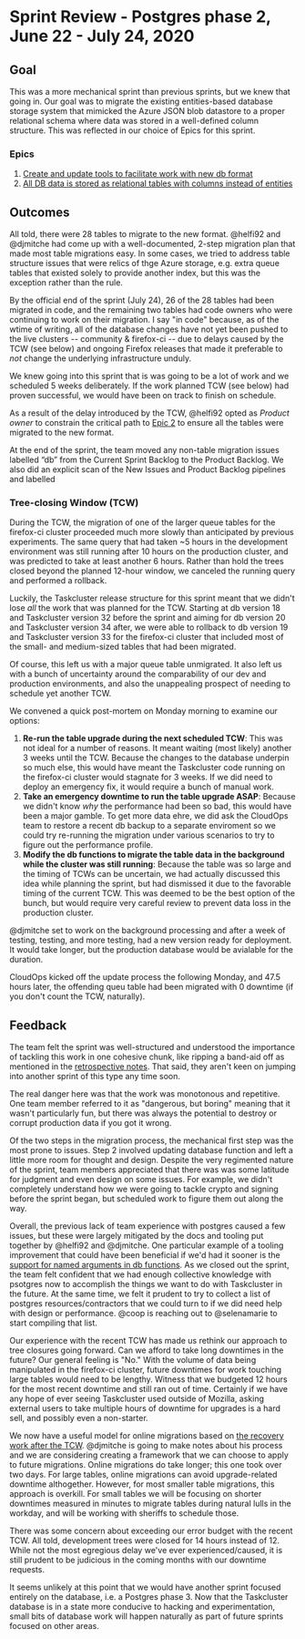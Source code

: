 # Sprint Review - Postgres phase 2, June 22 - July 24, 2020

## Goal
This was a more mechanical sprint than previous sprints, but we knew that going in. Our goal was to migrate the existing entities-based database storage system that mimicked the Azure JSON blob datastore to a proper relational schema where data was stored in a well-defined column structure. This was reflected in our choice of Epics for this sprint.

### Epics
1. [Create and update tools to facilitate work with new db format](https://app.zenhub.com/workspaces/taskcluster-5ed15d37c2d9744af28567dc/issues/taskcluster/scrum/3)
2. [All DB data is stored as relational tables with columns instead of entities](https://app.zenhub.com/workspaces/taskcluster-5ed15d37c2d9744af28567dc/issues/taskcluster/scrum/3)

## Outcomes
All told, there were 28 tables to migrate to the new format. @helfi92 and @djmitche had come up with a well-documented, 2-step migration plan that made most table migrations easy. In some cases, we tried to address table structure issues that were relics of thge Azure storage, e.g. extra queue tables that existed solely to provide another index, but this was the exception rather than the rule.

By the official end of the sprint (July 24), 26 of the 28 tables had been migrated in code, and the remaining two tables had code owners who were continuing to work on their migration. I say "in code" because, as of the wtime of writing, all of the database changes have not yet been pushed to the live clusters -- community & firefox-ci -- due to delays caused by the TCW (see below) and ongoing Firefox releases that made it preferable to *not* change the underlying infrastructure unduly.

We knew going into this sprint that is was going to be a lot of work and we scheduled 5 weeks deliberately. If the work planned TCW (see below) had proven successful, we would have been on track to finish on schedule.

As a result of the delay introduced by the TCW, @helfi92 opted as _Product owner_ to constrain the critical path to [Epic 2](https://app.zenhub.com/workspaces/taskcluster-5ed15d37c2d9744af28567dc/issues/taskcluster/scrum/3) to ensure all the tables were migrated to the new format.

At the end of the sprint, the team moved any non-table migration issues labelled “db” from the Current Sprint Backlog to the Product Backlog. We also did an explicit scan of the New Issues and Product Backlog pipelines and labelled

### Tree-closing Window (TCW)
During the TCW, the migration of one of the larger queue tables for the firefox-ci cluster proceeded much more slowly than anticipated by previous experiments. The same query that had taken ~5 hours in the development environment was still running after 10 hours on the production cluster, and was predicted to take at least another 6 hours. Rather than hold the trees closed beyond the planned 12-hour window, we canceled the running query and performed a rollback.

Luckily, the Taskcluster release structure for this sprint meant that we didn't lose *all* the work that was planned for the TCW. Starting at db version 18 and Taskcluster version 32 before the sprint and aiming for db version 20 and Taskcluster version 34 after, we were able to rollback to db version 19 and Taskcluster version 33 for the firefox-ci cluster that included most of the small- and medium-sized tables that had been migrated.

Of course, this left us with a major queue table unmigrated. It also left us with a bunch of uncertainty around the comparability of our dev and production environments, and also the unappealing prospect of needing to schedule yet another TCW.

We convened a quick post-mortem on Monday morning to examine our options:
1. **Re-run the table upgrade during the next scheduled TCW**: This was not ideal for a number of reasons. It meant waiting (most likely) another 3 weeks until the TCW. Because the changes to the database underpin so much else, this would have meant the Taskcluster code running on the firefox-ci cluster would stagnate for 3 weeks. If we did need to deploy an emergency fix, it would require a bunch of manual work.
2. **Take an emergency downtime to run the table upgrade ASAP**: Because we didn't know *why* the performance had been so bad, this would have been a major gamble. To get more data ehre, we did ask the CloudOps team to restore a recent db backup to a separate enviroment so we could try re-running the migration under various scenarios to try to figure out the performance profile.
3. **Modify the db functions to migrate the table data in the background while the cluster was still running**: Because the table was so large and the timing of TCWs can be uncertain, we had actually discussed this idea while planning the sprint, but had dismissed it due to the favorable timing of the current TCW. This was deemed to be the best option of the bunch, but would require very careful review to prevent data loss in the production cluster.

@djmitche set to work on the background processing and after a week of testing, testing, and more testing, had a new version ready for deployment. It would take longer, but the production database would be avialable for the duration.

CloudOps kicked off the update process the following Monday, and 47.5 hours later, the offending queu table had been migrated with 0 downtime (if you don't count the TCW, naturally).

## Feedback
The team felt the sprint was well-structured and understood the importance of tackling this work in one cohesive chunk, like ripping a band-aid off as mentioned in the [retrospective notes](./sprint-retrospective.md). That said, they aren't keen on jumping into another sprint of this type any time soon.

The real danger here was that the work was monotonous and repetitive. One team member referred to it as "dangerous, but boring" meaning that it wasn't particularly fun, but there was always the potential to destroy or corrupt production data if you got it wrong.

Of the two steps in the migration process, the mechanical first step was the most prone to issues. Step 2 involved updating database function and left a little more room for thought and design. Despite the very regimented nature of the sprint, team members appreciated that there was was some latitude for judgment and even design on some issues. For example, we didn't completely understand how we were going to tackle crypto and signing before the sprint began, but scheduled work to figure them out along the way.  

Overall, the previous lack of team experience with postgres caused a few issues, but these were largely mitigated by the docs and tooling put together by @helfi92 and @djmitche. One particular example of a tooling improvement that could have been beneficial if we'd had it sooner is the [support for named arguments in db functions](https://github.com/taskcluster/taskcluster/issues/2928). As we closed out the sprint, the team felt confident that we had enough collective knowledge with psotgres now to accomplish the things we want to do with Taskcluster in the future. At the same time, we felt it prudent to try to collect a list of postgres resources/contractors that we could turn to if we did need help with design or performance. @coop is reaching out to @selenamarie to start compiling that list.

Our experience with the recent TCW has made us rethink our approach to tree closures going forward. Can we afford to take long downtimes in the future? Our general feeling is "No." With the volume of data being manipulated in the firefox-ci cluster, future downtimes for work touching large tables would need to be lengthy. Witness that we budgeted 12 hours for the most recent downtime and still ran out of time. Certainly if we have any hope of ever seeing Taskcluster used outside of Mozilla, asking external users to take multiple hours of downtime for upgrades is a hard sell, and possibly even a non-starter.

We now have a useful model for online migrations based on [the recovery work after the TCW](https://github.com/taskcluster/taskcluster/issues/3235). @djmitche is going to make notes about his process and we are considering creating a framework that we can choose to apply to future migrations. Online migrations do take longer; this one took over two days. For large tables, online migrations can avoid upgrade-related downtime althogether. However, for most smaller table migrations, this approach is overkill. For small tables we will be focusing on shorter downtimes measured in minutes to migrate tables during natural lulls in the workday, and will be working with sheriffs to schedule those.

There was some concern about exceeding our error budget with the recent TCW. All told, development trees were closed for 14 hours instead of 12. While not the most egregious delay we've ever experienced/caused, it is still prudent to be judicious in the coming months with our downtime requests. 

It seems unlikely at this point that we would have another sprint focused entirely on the database, i.e. a Postgres phase 3. Now that the Taskcluster database is in a state more conducive to hacking and experimentation, small bits of database work will happen naturally as part of future sprints focused on other areas.
